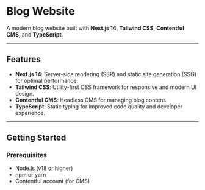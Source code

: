 # Blog Website

A modern blog website built with **Next.js 14**, **Tailwind CSS**, **Contentful CMS**, and **TypeScript**.

---

## Features

- **Next.js 14**: Server-side rendering (SSR) and static site generation (SSG) for optimal performance.
- **Tailwind CSS**: Utility-first CSS framework for responsive and modern UI design.
- **Contentful CMS**: Headless CMS for managing blog content.
- **TypeScript**: Static typing for improved code quality and developer experience.

---

## Getting Started

### Prerequisites

- Node.js (v18 or higher)
- npm or yarn
- Contentful account (for CMS)
